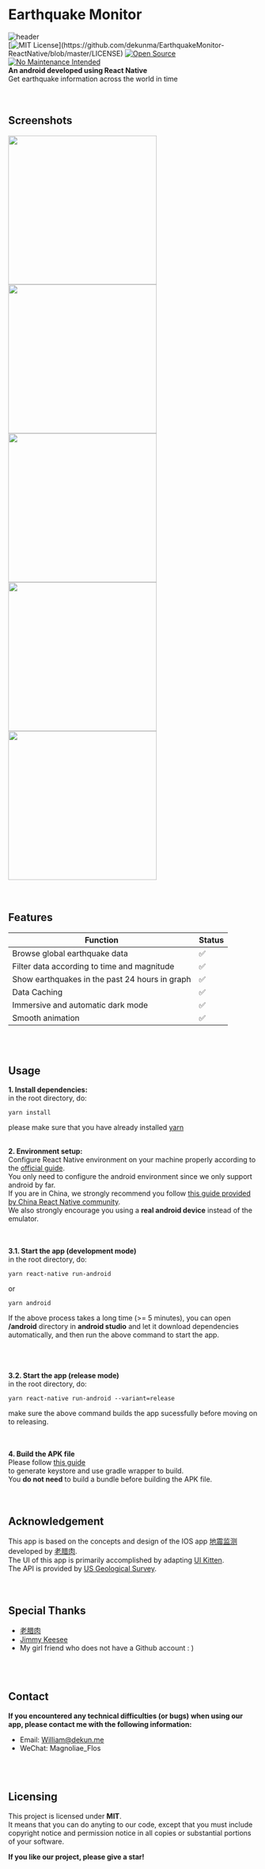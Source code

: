 # Earthquake Monitor  
![header](https://i.loli.net/2020/12/31/s3XIMqFe67YLuQl.png)  
[![MIT License](https://img.shields.io/apm/l/atomic-design-ui.svg?)](https://github.com/dekunma/EarthquakeMonitor-ReactNative/blob/master/LICENSE) [![Open Source](https://badges.frapsoft.com/os/v1/open-source.svg?v=103)](https://opensource.org/)
[![No Maintenance Intended](http://unmaintained.tech/badge.svg)](http://unmaintained.tech/)  
**An android developed using React Native**  
Get earthquake information across the world in time    
<br/>
<br/>

## Screenshots  
<div>
    <img src="https://i.loli.net/2020/12/31/Ks2nHjkqmM5U61d.png" width="300">
    <img src="https://i.loli.net/2020/12/31/YIin6lGBTFRdx7y.png" width="300">
    <img src="https://i.loli.net/2020/12/31/SMP8t6fZY9J3b7O.png" width="300">
    <img src="https://i.loli.net/2020/12/31/cXfaiHQW3jlxGg8.png" width="300">
    <img src="https://i.loli.net/2020/12/31/2JY79UsobhEK3RP.png" width="300">
</div>
<br/>
<br/>

## Features  
| Function | Status |
| - | - |
| Browse global earthquake data | ✅ |
| Filter data according to time and magnitude | ✅ |
| Show earthquakes in the past 24 hours in graph | ✅ |
| Data Caching | ✅ |
| Immersive and automatic dark mode | ✅ |
| Smooth animation | ✅ |

<br/>
<br/>

## Usage  
**1. Install dependencies:**  
in the root directory, do:   
```shell
yarn install
```
please make sure that you have already installed [yarn](https://yarnpkg.com/)  
<br/>

**2. Environment setup:**  
Configure React Native environment on your machine properly according to the [official guide](https://reactnative.dev/docs/environment-setup).  
You only need to configure the android environment since we only support android by far.  
If you are in China, we strongly recommend you follow [this guide provided by China React Native community](https://reactnative.cn/docs/environment-setup).  
We also strongly encourage you using a **real android device** instead of the emulator.
<br/>  
<br/>

**3.1. Start the app (development mode)**  
in the root directory, do:  
```shell
yarn react-native run-android  
```  
or  
```shell
yarn android  
```  
If the above process takes a long time (>= 5 minutes), you can open **/android** directory in **android studio** and let it download dependencies automatically, and then run the above command to start the app.  
<br/>  
<br/>

**3.2. Start the app (release mode)**  
in the root directory, do:  
```shell
yarn react-native run-android --variant=release  
```  
make sure the above command builds the app sucessfully before moving on to releasing.  
<br/>
<br/>

**4. Build the APK file**  
Please follow [this guide](https://reactnative.dev/docs/signed-apk-android)  
to generate keystore and use gradle wrapper to build.  
You **do not need** to build a bundle before building the APK file.  
<br/>
<br/>  

## Acknowledgement  
This app is based on the concepts and design of the IOS app [地震监测](https://apps.apple.com/cn/app/%E5%9C%B0%E9%9C%87%E7%9B%91%E6%B5%8B/id1480798720#?platform=iphone) developed by [老腊肉](https://github.com/laolarou726).  
The UI of this app is primarily accomplished by adapting [UI Kitten](https://github.com/akveo/react-native-ui-kitten).   
The API is provided by [US Geological Survey](https://earthquake.usgs.gov/fdsnws/event/1/).  
<br/>
<br/>

## Special Thanks  
- [老腊肉](https://github.com/laolarou726)  
- [Jimmy Keesee](https://github.com/keesee)    
- My girl friend who does not have a Github account : )  
<br/>
<br/>
  
## Contact  
**If you encountered any technical difficulties (or bugs) when using our app, please contact me with the following information:**  
- Email: William@dekun.me  
- WeChat: Magnoliae_Flos  
<br/>
<br/>

## Licensing  
This project is licensed under **MIT**.  
It means that you can do anyting to our code, except that you must include copyright notice and permission notice in all copies or substantial portions of your software.  
  
  
**If you like our project, please give a star!**